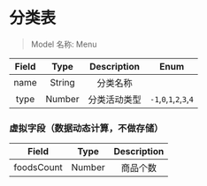 # 分类表

> Model 名称: Menu

| Field |  Type  | Description  |           Enum           |
| :---: | :----: | :----------: | :----------------------: |
| name  | String |   分类名称   |                          |
| type  | Number | 分类活动类型 | `-1`,`0`,`1`,`2`,`3`,`4` |

### 虚拟字段（数据动态计算，不做存储）

|   Field    |  Type  | Description |
| :--------: | :----: | :---------: |
| foodsCount | Number |  商品个数   |
